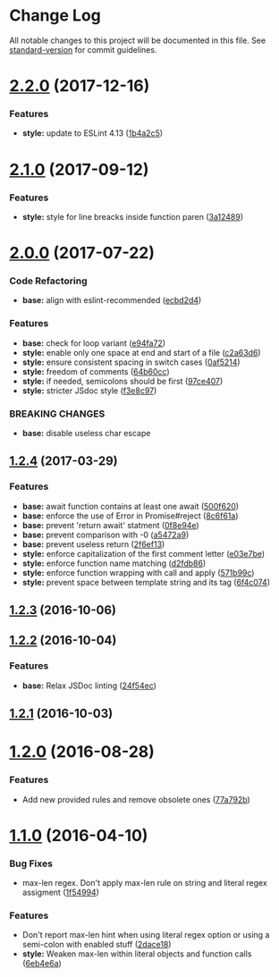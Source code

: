 # Change Log

All notable changes to this project will be documented in this file. See [standard-version](https://github.com/conventional-changelog/standard-version) for commit guidelines.

<a name="2.2.0"></a>
# [2.2.0](https://github.com/Conaclos/eslint-config-conaclos/compare/v2.1.0...v2.2.0) (2017-12-16)


### Features

* **style:** update to ESLint 4.13 ([1b4a2c5](https://github.com/Conaclos/eslint-config-conaclos/commit/1b4a2c5))



<a name="2.1.0"></a>
# [2.1.0](https://github.com/Conaclos/eslint-config-conaclos/compare/v2.0.0...v2.1.0) (2017-09-12)


### Features

* **style:** style for line breacks inside function paren ([3a12489](https://github.com/Conaclos/eslint-config-conaclos/commit/3a12489))



<a name="2.0.0"></a>
# [2.0.0](https://github.com/Conaclos/eslint-config-conaclos/compare/v1.2.4...v2.0.0) (2017-07-22)


### Code Refactoring

* **base:** align with eslint-recommended ([ecbd2d4](https://github.com/Conaclos/eslint-config-conaclos/commit/ecbd2d4))


### Features

* **base:** check for loop variant ([e94fa72](https://github.com/Conaclos/eslint-config-conaclos/commit/e94fa72))
* **style:** enable only one space at end and start of a file ([c2a63d6](https://github.com/Conaclos/eslint-config-conaclos/commit/c2a63d6))
* **style:** ensure consistent spacing in switch cases ([0af5214](https://github.com/Conaclos/eslint-config-conaclos/commit/0af5214))
* **style:** freedom of comments ([64b60cc](https://github.com/Conaclos/eslint-config-conaclos/commit/64b60cc))
* **style:** if needed, semicolons should be first ([97ce407](https://github.com/Conaclos/eslint-config-conaclos/commit/97ce407))
* **style:** stricter JSdoc style ([f3e8c97](https://github.com/Conaclos/eslint-config-conaclos/commit/f3e8c97))


### BREAKING CHANGES

* **base:** disable useless char escape



<a name="1.2.4"></a>
## [1.2.4](https://github.com/Conaclos/eslint-config-conaclos/compare/v1.2.3...v1.2.4) (2017-03-29)


### Features

* **base:** await function contains at least one await ([500f620](https://github.com/Conaclos/eslint-config-conaclos/commit/500f620))
* **base:** enforce the use of Error in Promise#reject ([8c6f61a](https://github.com/Conaclos/eslint-config-conaclos/commit/8c6f61a))
* **base:** prevent 'return await' statment ([0f8e94e](https://github.com/Conaclos/eslint-config-conaclos/commit/0f8e94e))
* **base:** prevent comparison with -0 ([a5472a9](https://github.com/Conaclos/eslint-config-conaclos/commit/a5472a9))
* **base:** prevent useless return ([2f6ef13](https://github.com/Conaclos/eslint-config-conaclos/commit/2f6ef13))
* **style:** enforce capitalization of the first comment letter ([e03e7be](https://github.com/Conaclos/eslint-config-conaclos/commit/e03e7be))
* **style:** enforce function name matching ([d2fdb86](https://github.com/Conaclos/eslint-config-conaclos/commit/d2fdb86))
* **style:** enforce function wrapping with call and apply ([571b99c](https://github.com/Conaclos/eslint-config-conaclos/commit/571b99c))
* **style:** prevent space between template string and its tag ([6f4c074](https://github.com/Conaclos/eslint-config-conaclos/commit/6f4c074))



<a name="1.2.3"></a>
## [1.2.3](https://github.com/Conaclos/eslint-config-conaclos/compare/v1.2.2...v1.2.3) (2016-10-06)



<a name="1.2.2"></a>
## [1.2.2](https://github.com/Conaclos/eslint-config-conaclos/compare/v1.2.1...v1.2.2) (2016-10-04)


### Features

* **base:** Relax JSDoc linting ([24f54ec](https://github.com/Conaclos/eslint-config-conaclos/commit/24f54ec))



<a name="1.2.1"></a>
## [1.2.1](https://github.com/Conaclos/eslint-config-conaclos/compare/v1.2.0...v1.2.1) (2016-10-03)



<a name="1.2.0"></a>
# [1.2.0](https://github.com/Conaclos/eslint-config-conaclos/compare/v1.1.0...v1.2.0) (2016-08-28)


### Features

* Add new provided rules and remove obsolete ones ([77a792b](https://github.com/Conaclos/eslint-config-conaclos/commit/77a792b))



<a name="1.1.0"></a>
# [1.1.0](https://github.com/Conaclos/eslint-config-conaclos/compare/v1.0.0...v1.1.0) (2016-04-10)


### Bug Fixes

* max-len regex. Don't apply max-len rule on string and literal regex assigment ([1f54994](https://github.com/Conaclos/eslint-config-conaclos/commit/1f54994))


### Features

* Don't report max-len hint when using literal regex option or using a semi-colon with enabled stuff ([2dace18](https://github.com/Conaclos/eslint-config-conaclos/commit/2dace18))
* **style:** Weaken max-len within literal objects and function calls ([6eb4e6a](https://github.com/Conaclos/eslint-config-conaclos/commit/6eb4e6a))
